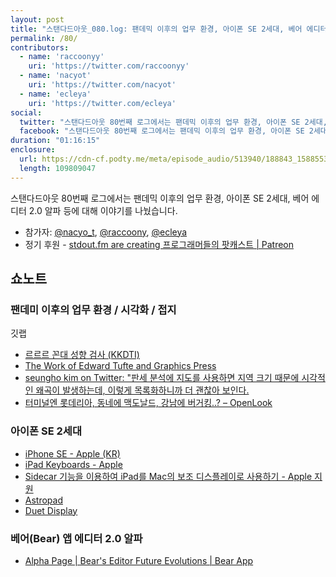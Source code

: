 ```yaml
---
layout: post
title: "스탠다드아웃_080.log: 팬데믹 이후의 업무 환경, 아이폰 SE 2세대, 베어 에디터 2.0 알파"
permalink: /80/
contributors:
  - name: 'raccoonyy'
    uri: 'https://twitter.com/raccoonyy'
  - name: 'nacyot'
    uri: 'https://twitter.com/nacyot'
  - name: 'ecleya'
    uri: 'https://twitter.com/ecleya'
social:
  twitter: "스탠다드아웃 80번째 로그에서는 팬데믹 이후의 업무 환경, 아이폰 SE 2세대, 베어 에디터 2.0 알파 등에 대해 이야기를 나눴습니다."
  facebook: "스탠다드아웃 80번째 로그에서는 팬데믹 이후의 업무 환경, 아이폰 SE 2세대, 베어 에디터 2.0 알파 등에 대해 이야기를 나눴습니다."
duration: "01:16:15"
enclosure:
  url: https://cdn-cf.podty.me/meta/episode_audio/513940/188843_1588553689131.mp3
  length: 109809047
---
```


스탠다드아웃 80번째 로그에서는 팬데믹 이후의 업무 환경, 아이폰 SE 2세대, 베어 에디터 2.0 알파 등에 대해 이야기를 나눴습니다.

* 참가자: [@nacyo_t][nac], [@raccoony][rac], [@ecleya][ecl]
* 정기 후원 - [stdout.fm are creating 프로그래머들의 팟캐스트 \| Patreon](https://www.patreon.com/stdoutfm)

[nac]: https://twitter.com/nacyo_t
[ecl]: https://twitter.com/ecleya
[rac]: https://twitter.com/raccoonyy

## 쇼노트

### 팬데미 이후의 업무 환경 / 시각화 / 접지
깃랩
* [르르르 꼰대 성향 검사 (KKDTI)](https://www.lllkkdti.com/)
* [The Work of Edward Tufte and Graphics Press](https://www.edwardtufte.com/tufte/)
* [seungho kim on Twitter: "판세 분석에 지도를 사용하면 지역 크기 때문에 시각적인 왜곡이 발생하는데, 이렇게 목록화하니까 더 괜찮아 보인다.](https://twitter.com/raccoonyy/status/1250423210408964104)
* [터미널엔 롯데리아, 동네에 맥도날드, 강남에 버거킹..? – OpenLook](http://openlook.org/wp/does-lotteria-locate-different/)

### 아이폰 SE 2세대
* [iPhone SE - Apple (KR)](https://www.apple.com/kr/iphone-se/)
* [iPad Keyboards - Apple](https://www.apple.com/ipad-keyboards/)
* [Sidecar 기능을 이용하여 iPad를 Mac의 보조 디스플레이로 사용하기 - Apple 지원](https://support.apple.com/ko-kr/HT210380)
* [Astropad](https://astropad.com/)
* [Duet Display](https://ko.duetdisplay.com/)

### 베어(Bear) 앱 에디터 2.0 알파
* [Alpha Page \| Bear's Editor Future Evolutions \| Bear App](https://bear.app/alpha/)
